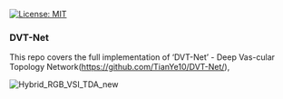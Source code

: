[![License: MIT](https://img.shields.io/badge/License-MIT-yellow.svg)](https://opensource.org/licenses/MIT)


### DVT-Net
This repo covers the full implementation of  ‘DVT-Net’ - Deep Vas-cular Topology Network(https://github.com/TianYe10/DVT-Net/), 

![Hybrid_RGB_VSI_TDA_new](https://user-images.githubusercontent.com/117670714/205598352-355f5a4f-cf25-4c87-b90b-1f58b787d801.png)
